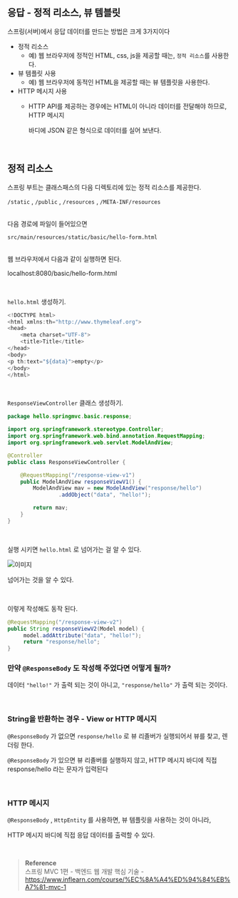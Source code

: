 ## 응답 - 정적 리소스, 뷰 템블릿

스프링(서버)에서 응답 데이터를 만드는 방법은 크게 3가지이다

- 정적 리소스
    - 예) 웹 브라우저에 정적인 HTML, css, js을 제공할 때는, `정적 리소스`를 사용한다.
- 뷰 템플릿 사용
    - 예) 웹 브라우저에 동적인 HTML을 제공할 때는 뷰 템플릿을 사용한다.
- HTTP 메시지 사용
    - HTTP API를 제공하는 경우에는 HTML이 아니라 데이터를 전달해야 하므로, HTTP 메시지
        
        바디에 JSON 같은 형식으로 데이터를 실어 보낸다.
        
<br/>

## 정적 리소스

스프링 부트는 클래스패스의 다음 디렉토리에 있는 정적 리소스를 제공한다.

`/static` , `/public` , `/resources` , `/META-INF/resources`

<br/>다음 경로에 파일이 들어있으면

`src/main/resources/static/basic/hello-form.html`

<br/>웹 브라우저에서 다음과 같이 실행하면 된다.

localhost:8080/basic/hello-form.html

<br/>

`hello.html` 생성하기.

```java
<!DOCTYPE html>
<html xmlns:th="http://www.thymeleaf.org">
<head>
    <meta charset="UTF-8">
    <title>Title</title>
</head>
<body>
<p th:text="${data}">empty</p>
</body>
</html>
```

<br/>

`ResponseViewController` 클래스 생성하기.

```java
package hello.springmvc.basic.response;

import org.springframework.stereotype.Controller;
import org.springframework.web.bind.annotation.RequestMapping;
import org.springframework.web.servlet.ModelAndView;

@Controller
public class ResponseViewController {

    @RequestMapping("/response-view-v1")
    public ModelAndView responseViewV1() {
        ModelAndView mav = new ModelAndView("response/hello")
                .addObject("data", "hello!");

        return mav;
    }
}
```

<br/>

실행 시키면 `hello.html` 로 넘어가는 걸 알 수 있다.

![이미지](/programming/img/서57.PNG)

넘어가는 것을 알 수 있다.


<br/>


이렇게 작성해도 동작 된다.

```java
@RequestMapping("/response-view-v2")
public String responseViewV2(Model model) {
     model.addAttribute("data", "hello!");
     return "response/hello";
}
```

### 만약 `@ResponseBody` 도 작성해 주었다면 어떻게 될까?

데이터 `"hello!"` 가 출력 되는 것이 아니고, `"response/hello"` 가 출력 되는 것이다.

<br/>

### String을 반환하는 경우 - View or HTTP 메시지

`@ResponseBody` 가 없으면 `response/hello` 로 뷰 리졸버가 실행되어서 뷰를 찾고, 렌더링 한다.

`@ResponseBody` 가 있으면 뷰 리졸버를 실행하지 않고, HTTP 메시지 바디에 직접 response/hello  라는 문자가 입력된다

<br/>

### HTTP 메시지

`@ResponseBody` , `HttpEntity` 를 사용하면, 뷰 템플릿을 사용하는 것이 아니라, 

HTTP 메시지 바디에 직접 응답 데이터를 출력할 수 있다.

<br/>

>**Reference** <br/>스프링 MVC 1편 - 백엔드 웹 개발 핵심 기술 - https://www.inflearn.com/course/%EC%8A%A4%ED%94%84%EB%A7%81-mvc-1